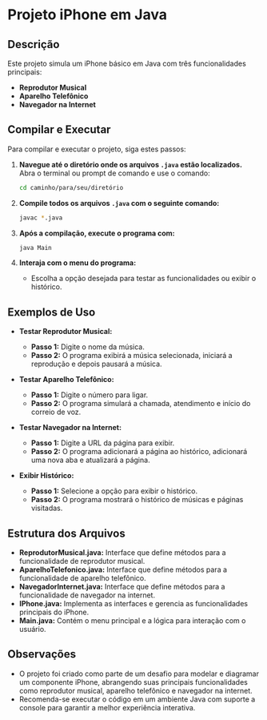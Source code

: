 # Projeto iPhone em Java

## Descrição

Este projeto simula um iPhone básico em Java com três funcionalidades principais:
- **Reprodutor Musical**
- **Aparelho Telefônico**
- **Navegador na Internet**

## Compilar e Executar

Para compilar e executar o projeto, siga estes passos:

1. **Navegue até o diretório onde os arquivos `.java` estão localizados.** Abra o terminal ou prompt de comando e use o comando:

    ```sh
    cd caminho/para/seu/diretório
    ```

2. **Compile todos os arquivos `.java` com o seguinte comando:**

    ```sh
    javac *.java
    ```

3. **Após a compilação, execute o programa com:**

    ```sh
    java Main
    ```

4. **Interaja com o menu do programa:**
    - Escolha a opção desejada para testar as funcionalidades ou exibir o histórico.

## Exemplos de Uso

- **Testar Reprodutor Musical:**
  - **Passo 1:** Digite o nome da música.
  - **Passo 2:** O programa exibirá a música selecionada, iniciará a reprodução e depois pausará a música.

- **Testar Aparelho Telefônico:**
  - **Passo 1:** Digite o número para ligar.
  - **Passo 2:** O programa simulará a chamada, atendimento e início do correio de voz.

- **Testar Navegador na Internet:**
  - **Passo 1:** Digite a URL da página para exibir.
  - **Passo 2:** O programa adicionará a página ao histórico, adicionará uma nova aba e atualizará a página.

- **Exibir Histórico:**
  - **Passo 1:** Selecione a opção para exibir o histórico.
  - **Passo 2:** O programa mostrará o histórico de músicas e páginas visitadas.

## Estrutura dos Arquivos

- **ReprodutorMusical.java:** Interface que define métodos para a funcionalidade de reprodutor musical.
- **AparelhoTelefonico.java:** Interface que define métodos para a funcionalidade de aparelho telefônico.
- **NavegadorInternet.java:** Interface que define métodos para a funcionalidade de navegador na internet.
- **IPhone.java:** Implementa as interfaces e gerencia as funcionalidades principais do iPhone.
- **Main.java:** Contém o menu principal e a lógica para interação com o usuário.

## Observações

- O projeto foi criado como parte de um desafio para modelar e diagramar um componente iPhone, abrangendo suas principais funcionalidades como reprodutor musical, aparelho telefônico e navegador na internet.
- Recomenda-se executar o código em um ambiente Java com suporte a console para garantir a melhor experiência interativa.
